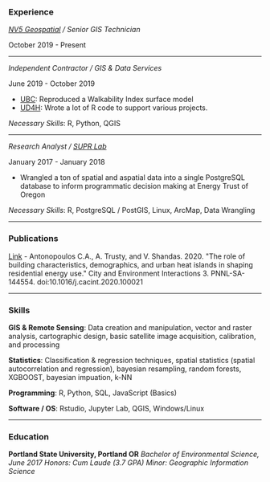 ### Experience 
*[NV5 Geospatial](https://quantumspatial.com/) / Senior GIS Technician*

October 2019 - Present

---

*Independent Contractor / GIS & Data Services*

June 2019 - October 2019

- [UBC](https://www.ubc.ca/): Reproduced a Walkability Index surface model
- [UD4H](https://ud4h.com/): Wrote a lot of R code to support various projects.

*Necessary Skills*: R, Python, QGIS

---
*Research Analyst / [SUPR Lab](https://www.suprlab.org/)*

January 2017 - January 2018

- Wrangled a ton of spatial and aspatial data into a single PostgreSQL database to inform programmatic decision making at Energy Trust of Oregon

*Necessary Skills*: R, PostgreSQL / PostGIS, Linux, ArcMap, Data Wrangling

---

### Publications

[Link](https://www.sciencedirect.com/science/article/pii/S2590252020300027?via%3Dihub) - Antonopoulos C.A., A. Trusty, and V. Shandas. 2020. "The role of building characteristics, demographics, and urban heat islands in shaping residential energy use." City and Environment Interactions 3. PNNL-SA-144554. doi:10.1016/j.cacint.2020.100021

---

### Skills
**GIS & Remote Sensing**: Data creation and manipulation, vector and raster analysis, cartographic design, basic satellite image acquisition, calibration, and processing

**Statistics**: Classification & regression techniques, spatial statistics (spatial autocorrelation and regression), bayesian resampling, random forests, XGBOOST, bayesian impuation, k-NN

**Programming**: R, Python, SQL, JavaScript (Basics)

**Software / OS**: Rstudio, Jupyter Lab, QGIS, Windows/Linux

--- 

### Education
**Portland State University, Portland OR**
*Bachelor of Environmental Science, June 2017*
*Honors: Cum Laude (3.7 GPA)*
*Minor: Geographic Information Science*

